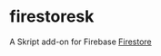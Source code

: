 # firestoresk
A Skript add-on for Firebase [Firestore](https://firebase.google.com/products/firestore)

